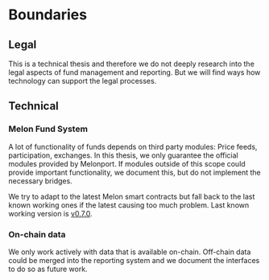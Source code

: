# Boundaries

## Legal

This is a technical thesis and therefore we do not deeply research into the legal aspects of fund management and reporting. But we will find ways how technology can support the legal processes.

## Technical

### Melon Fund System

A lot of functionality of funds depends on third party modules: Price feeds, participation, exchanges. In this thesis, we only guarantee the official modules provided by Melonport. If modules outside of this scope could provide important functionality, we document this, but do not implement the necessary bridges.

We try to adapt to the latest Melon smart contracts but fall back to the last known working ones if the latest causing too much problem. Last known working version is [v0.7.0](https://github.com/melonproject/smart-contracts/tree/v0.7.0).

### On-chain data

We only work actively with data that is available on-chain. Off-chain data could be merged into the reporting system and we document the interfaces to do so as future work.
